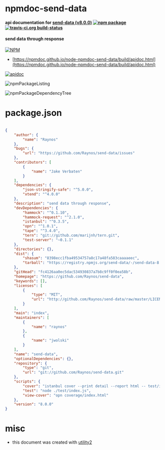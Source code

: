 # npmdoc-send-data

#### api documentation for  [send-data (v8.0.0)](https://github.com/Raynos/send-data)  [![npm package](https://img.shields.io/npm/v/npmdoc-send-data.svg?style=flat-square)](https://www.npmjs.org/package/npmdoc-send-data) [![travis-ci.org build-status](https://api.travis-ci.org/npmdoc/node-npmdoc-send-data.svg)](https://travis-ci.org/npmdoc/node-npmdoc-send-data)

#### send data through response

[![NPM](https://nodei.co/npm/send-data.png?downloads=true&downloadRank=true&stars=true)](https://www.npmjs.com/package/send-data)

- [https://npmdoc.github.io/node-npmdoc-send-data/build/apidoc.html](https://npmdoc.github.io/node-npmdoc-send-data/build/apidoc.html)

[![apidoc](https://npmdoc.github.io/node-npmdoc-send-data/build/screenCapture.buildCi.browser.%252Ftmp%252Fbuild%252Fapidoc.html.png)](https://npmdoc.github.io/node-npmdoc-send-data/build/apidoc.html)

![npmPackageListing](https://npmdoc.github.io/node-npmdoc-send-data/build/screenCapture.npmPackageListing.svg)

![npmPackageDependencyTree](https://npmdoc.github.io/node-npmdoc-send-data/build/screenCapture.npmPackageDependencyTree.svg)



# package.json

```json

{
    "author": {
        "name": "Raynos"
    },
    "bugs": {
        "url": "https://github.com/Raynos/send-data/issues"
    },
    "contributors": [
        {
            "name": "Jake Verbaten"
        }
    ],
    "dependencies": {
        "json-stringify-safe": "^5.0.0",
        "xtend": "^4.0.0"
    },
    "description": "send data through response",
    "devDependencies": {
        "hammock": "^0.1.10",
        "hammock-request": "^2.1.0",
        "istanbul": "^0.3.5",
        "opn": "^1.0.1",
        "tape": "^3.4.0",
        "tern": "git://github.com/marijnh/tern.git",
        "test-server": "~0.1.1"
    },
    "directories": {},
    "dist": {
        "shasum": "8398ecc1fba49534757a8c17a48fa583caaaaeec",
        "tarball": "https://registry.npmjs.org/send-data/-/send-data-8.0.0.tgz"
    },
    "gitHead": "fc4126aa0ec5dac534930837a7b8c9ff0f0ea58b",
    "homepage": "https://github.com/Raynos/send-data",
    "keywords": [],
    "licenses": [
        {
            "type": "MIT",
            "url": "http://github.com/Raynos/send-data/raw/master/LICENSE"
        }
    ],
    "main": "index",
    "maintainers": [
        {
            "name": "raynos"
        },
        {
            "name": "jwolski"
        }
    ],
    "name": "send-data",
    "optionalDependencies": {},
    "repository": {
        "type": "git",
        "url": "git://github.com/Raynos/send-data.git"
    },
    "scripts": {
        "cover": "istanbul cover --print detail --report html -- test/index.js",
        "test": "node ./test/index.js",
        "view-cover": "opn coverage/index.html"
    },
    "version": "8.0.0"
}
```



# misc
- this document was created with [utility2](https://github.com/kaizhu256/node-utility2)

